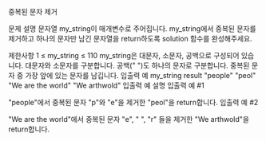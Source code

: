 중복된 문자 제거

문제 설명
문자열 my_string이 매개변수로 주어집니다. my_string에서 중복된 문자를 제거하고 하나의 문자만 남긴 문자열을 return하도록 solution 함수를 완성해주세요.

제한사항
1 ≤ my_string ≤ 110
my_string은 대문자, 소문자, 공백으로 구성되어 있습니다.
대문자와 소문자를 구분합니다.
공백(" ")도 하나의 문자로 구분합니다.
중복된 문자 중 가장 앞에 있는 문자를 남깁니다.
입출력 예
my_string	result
"people"	"peol"
"We are the world"	"We arthwold"
입출력 예 설명
입출력 예 #1

"people"에서 중복된 문자 "p"와 "e"을 제거한 "peol"을 return합니다.
입출력 예 #2

"We are the world"에서 중복된 문자 "e", " ", "r" 들을 제거한 "We arthwold"을 return합니다.